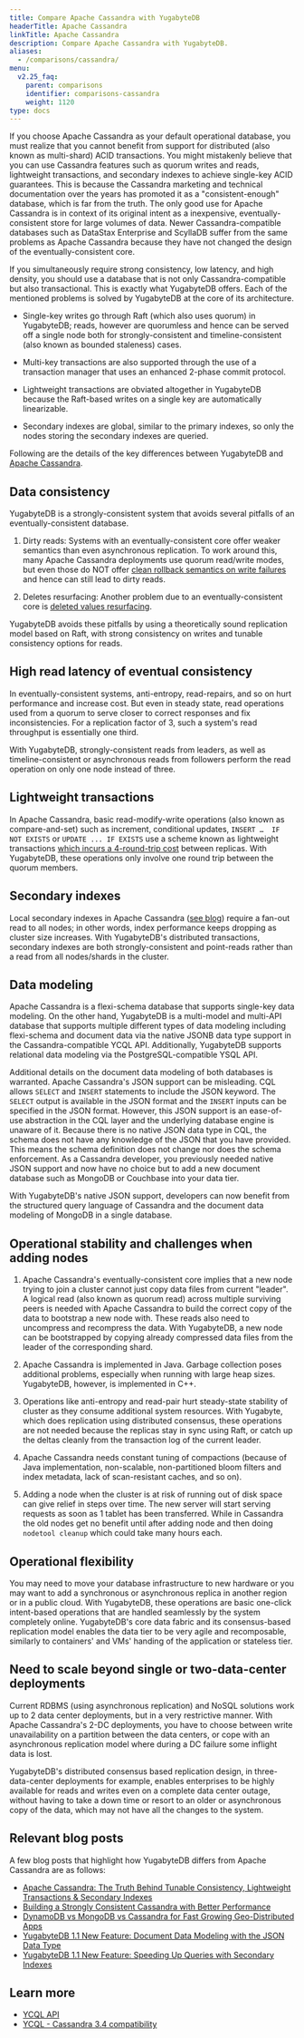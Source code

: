 ```yaml
---
title: Compare Apache Cassandra with YugabyteDB
headerTitle: Apache Cassandra
linkTitle: Apache Cassandra
description: Compare Apache Cassandra with YugabyteDB.
aliases:
  - /comparisons/cassandra/
menu:
  v2.25_faq:
    parent: comparisons
    identifier: comparisons-cassandra
    weight: 1120
type: docs
---
```


If you choose Apache Cassandra as your default operational database, you must realize that you cannot benefit from support for distributed (also known as multi-shard) ACID transactions. You might mistakenly believe that you can use Cassandra features such as quorum writes and reads, lightweight transactions, and secondary indexes to achieve single-key ACID guarantees. This is because the Cassandra marketing and technical documentation over the years has promoted it as a "consistent-enough" database, which is far from the truth. The only good use for Apache Cassandra is in context of its original intent as a inexpensive, eventually-consistent store for large volumes of data. Newer Cassandra-compatible databases such as DataStax Enterprise and ScyllaDB suffer from the same problems as Apache Cassandra because they have not changed the design of the eventually-consistent core.

If you simultaneously require strong consistency, low latency, and high density, you should use a database that is not only Cassandra-compatible but also transactional. This is exactly what YugabyteDB offers. Each of the mentioned problems is solved by YugabyteDB at the core of its architecture.

- Single-key writes go through Raft (which also uses quorum) in YugabyteDB; reads, however are quorumless and hence can be served off a single node both for strongly-consistent and timeline-consistent (also known as bounded staleness) cases.

- Multi-key transactions are also supported through the use of a transaction manager that uses an enhanced 2-phase commit protocol.

- Lightweight transactions are obviated altogether in YugabyteDB because the Raft-based writes on a single key are automatically linearizable.

- Secondary indexes are global, similar to the primary indexes, so only the nodes storing the secondary indexes are queried.

Following are the details of the key differences between YugabyteDB and [Apache Cassandra](http://cassandra.apache.org/).

## Data consistency

YugabyteDB is a strongly-consistent system that avoids several pitfalls of an eventually-consistent database.

1. Dirty reads: Systems with an eventually-consistent core offer weaker semantics than even asynchronous
replication. To work around this, many Apache Cassandra deployments use quorum read/write modes, but
even those do NOT offer [clean rollback semantics on write failures](https://stackoverflow.com/questions/12156517/whats-the-difference-between-paxos-and-wr-n-in-cassandra) and hence can still lead to dirty reads.

1. Deletes resurfacing: Another problem due to an eventually-consistent core is [deleted values resurfacing](https://stackoverflow.com/questions/35392430/cassandra-delete-not-working).

YugabyteDB avoids these pitfalls by using a theoretically sound replication model based on Raft, with strong consistency on writes and tunable consistency options for reads.

## High read latency of eventual consistency

In eventually-consistent systems, anti-entropy, read-repairs, and so on hurt performance and increase cost. But even in steady state, read operations used from a quorum to serve closer to correct responses and fix inconsistencies. For a replication factor of 3, such a system's read throughput is essentially one third.

With YugabyteDB, strongly-consistent reads from leaders, as well as timeline-consistent or asynchronous reads from followers perform the read operation on only one node instead of three.

## Lightweight transactions

In Apache Cassandra, basic read-modify-write operations (also known as compare-and-set) such as increment, conditional updates, `INSERT …  IF NOT EXISTS` or `UPDATE ... IF EXISTS` use a scheme known as lightweight transactions [which incurs a 4-round-trip cost](https://teddyma.gitbooks.io/learncassandra/content/concurrent/concurrency_control.html) between replicas. With YugabyteDB, these operations only involve one round trip between the quorum members.

## Secondary indexes

Local secondary indexes in Apache Cassandra ([see blog](https://pantheon.io/blog/cassandra-scale-problem-secondary-indexes)) require a fan-out read to all nodes; in other words, index performance keeps dropping as cluster size increases. With YugabyteDB's distributed transactions, secondary indexes are both strongly-consistent and point-reads rather than a read from all nodes/shards in the cluster.

## Data modeling

Apache Cassandra is a flexi-schema database that supports single-key data modeling. On the other hand, YugabyteDB is a multi-model and multi-API database that supports multiple different types of data modeling including flexi-schema and document data via the native JSONB data type support in the Cassandra-compatible YCQL API. Additionally, YugabyteDB supports relational data modeling via the PostgreSQL-compatible YSQL API.

Additional details on the document data modeling of both databases is warranted. Apache Cassandra's JSON support can be misleading. CQL allows `SELECT` and `INSERT` statements to include the JSON keyword. The `SELECT` output is available in the JSON format and the `INSERT` inputs can be specified in the JSON format. However, this JSON support is an ease-of-use abstraction in the CQL layer and the underlying database engine is unaware of it. Because there is no native JSON data type in CQL, the schema does not have any knowledge of the JSON that you have provided. This means the schema definition does not change nor does the schema enforcement. As a Cassandra developer, you previously needed native JSON support and now have no choice but to add a new document database such as MongoDB or Couchbase into your data tier.

With YugabyteDB's native JSON support, developers can now benefit from the structured query language of Cassandra and the document data modeling of MongoDB in a single database.

## Operational stability and challenges when adding nodes

1. Apache Cassandra's eventually-consistent core implies that a new node trying to join a cluster cannot just copy data files from current "leader". A logical read (also known as quorum read) across multiple surviving peers is needed with Apache Cassandra to build the correct copy of the data to bootstrap a new node with. These reads also need to uncompress and recompress the data. With YugabyteDB, a new node can be bootstrapped by copying already compressed data files from the leader of the corresponding shard.

1. Apache Cassandra is implemented in Java. Garbage collection poses additional problems, especially when running with large heap sizes. YugabyteDB, however, is implemented in C++.

1. Operations like anti-entropy and read-pair hurt steady-state stability of cluster as they consume additional system resources. With Yugabyte, which does replication using distributed consensus, these operations are not needed because the replicas stay in sync using Raft, or catch up the deltas cleanly from the transaction log of the current leader.

1. Apache Cassandra needs constant tuning of compactions (because of Java implementation, non-scalable, non-partitioned bloom filters and index metadata, lack of scan-resistant caches, and so on).

1. Adding a node when the cluster is at risk of running out of disk space can give relief in steps over time. The new server will start serving requests as soon as 1 tablet has been transferred. While in Cassandra the old nodes get no benefit until after adding node and then doing `nodetool cleanup` which could take many hours each.

## Operational flexibility

You may need to move your database infrastructure to new hardware or you may want to add a synchronous or asynchronous replica in another region or in a public cloud. With YugabyteDB, these operations are basic one-click intent-based operations that are handled seamlessly by the system completely online. YugabyteDB's core data fabric and its consensus-based replication model enables the data tier to be very agile and recomposable, similarly to containers' and VMs' handing of the application or stateless tier.

## Need to scale beyond single or two-data-center deployments

Current RDBMS (using asynchronous replication) and NoSQL solutions work up to 2 data center deployments, but in a very restrictive manner. With Apache Cassandra's 2-DC deployments, you have to choose between write unavailability on a partition between the data centers, or cope with an asynchronous replication model where during a DC failure some inflight data is lost.

YugabyteDB's distributed consensus based replication design, in three-data-center deployments for example, enables enterprises to be highly available for reads and writes even on a complete data center outage, without having to take a down time or resort to an older or asynchronous copy of the data, which may not have all the changes to the system.

## Relevant blog posts

A few blog posts that highlight how YugabyteDB differs from Apache Cassandra are as follows:

- [Apache Cassandra: The Truth Behind Tunable Consistency, Lightweight Transactions & Secondary Indexes](https://www.yugabyte.com/blog/apache-cassandra-lightweight-transactions-secondary-indexes-tunable-consistency/)
- [Building a Strongly Consistent Cassandra with Better Performance](https://www.yugabyte.com/blog/building-a-strongly-consistent-cassandra-with-better-performance)
- [DynamoDB vs MongoDB vs Cassandra for Fast Growing Geo-Distributed Apps](https://www.yugabyte.com/blog/dynamodb-vs-mongodb-vs-cassandra-for-fast-growing-geo-distributed-apps/)
- [YugabyteDB 1.1 New Feature: Document Data Modeling with the JSON Data Type](https://www.yugabyte.com/blog/yugabyte-db-1-1-new-feature-document-data-modeling-with-json-data-type/)
- [YugabyteDB 1.1 New Feature: Speeding Up Queries with Secondary Indexes](https://www.yugabyte.com/blog/yugabyte-db-1-1-new-feature-speeding-up-queries-with-secondary-indexes/)

## Learn more

- [YCQL API](../../../api/ycql/)
- [YCQL - Cassandra 3.4 compatibility](../../../explore/ycql-language/cassandra-feature-support)
